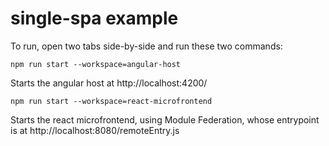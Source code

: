 # single-spa example

To run, open two tabs side-by-side and run these two commands:

```
npm run start --workspace=angular-host
```

Starts the angular host at http://localhost:4200/

```
npm run start --workspace=react-microfrontend
```

Starts the react microfrontend, using Module Federation, whose entrypoint is at http://localhost:8080/remoteEntry.js